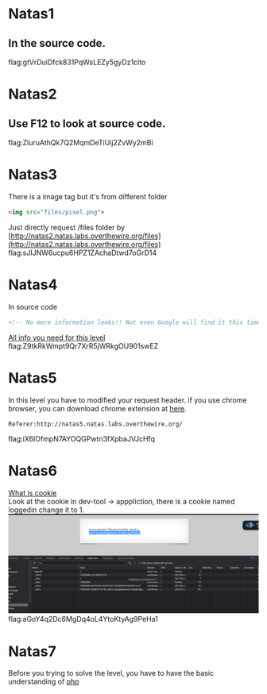 # Natas1
## In the source code.<br>
flag:gtVrDuiDfck831PqWsLEZy5gyDz1clto 
# Natas2
## Use F12 to look at source code.<br>
flag:ZluruAthQk7Q2MqmDeTiUij2ZvWy2mBi
# Natas3
There is a image tag but it's from different folder
```html
<img src="files/pixel.png">
```
Just directly request /files folder by [http://natas2.natas.labs.overthewire.org/files](http://natas2.natas.labs.overthewire.org/files)
<br>flag:sJIJNW6ucpu6HPZ1ZAchaDtwd7oGrD14
# Natas4 
In source code 
```html
<!-- No more information leaks!! Not even Google will find it this time... -->
```
[All info you need for this level](https://developers.google.com/search/docs/advanced/robots/robots_txt)
<br>flag:Z9tkRkWmpt9Qr7XrR5jWRkgOU901swEZ
# Natas5
In this level you have to modified your request header. if you use chrome browser, you can download chrome extension at [here](https://chrome.google.com/webstore/detail/modheader/idgpnmonknjnojddfkpgkljpfnnfcklj?hc=search&hcp=main).
```
Referer:http://natas5.natas.labs.overthewire.org/
```
flag:iX6IOfmpN7AYOQGPwtn3fXpbaJVJcHfq
# Natas6
[What is cookie](https://www.youtube.com/watch?v=rdVPflECed8)<br>
Look at the cookie in dev-tool -> apppliction, there is a cookie named loggedin change it to 1.<br>
![](https://github.com/leohammer123/CTF/blob/main/overthewire/Natas/natas5.png)
flag:aGoY4q2Dc6MgDq4oL4YtoKtyAg9PeHa1
# Natas7
Before you trying to solve the level, you have to have the basic understanding of [php](https://www.w3schools.com/php/)
